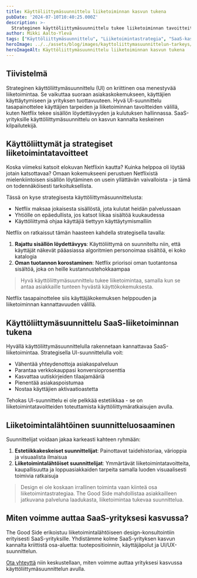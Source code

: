 ```yaml
---
title: Käyttöliittymäsuunnittelu liiketoiminnan kasvun tukena
pubDate: '2024-07-10T10:40:25.000Z'
description: >-
  Strateginen käyttöliittymäsuunnittelu tukee liiketoiminnan tavoitteita ja parantaa asiakaskokemusta. Netflixin UI on erinomainen esimerkki siitä, miten suunnittelu voi ohjata käyttäjäkäyttäytymistä liiketoiminnallisten tavoitteiden mukaisesti.
author: Mikki Aalto-Ylevä
tags: ["Käyttöliittymäsuunnittelu", "Liiketoimintastrategia", "SaaS-kasvu"]
heroImage: ../../assets/blog/images/kayttoliittymasuunnittelun-tarkeys/featured.webp
heroImageAlt: Käyttöliittymäsuunnittelu liiketoiminnan kasvun tukena
---
```


## Tiivistelmä

Strateginen käyttöliittymäsuunnittelu (UI) on kriittinen osa menestyvää liiketoimintaa. Se vaikuttaa suoraan asiakaskokemukseen, käyttäjien käyttäytymiseen ja yrityksen tuottavuuteen. Hyvä UI-suunnittelu tasapainottelee käyttäjien tarpeiden ja liiketoiminnan tavoitteiden välillä, kuten Netflix tekee sisällön löydettävyyden ja kulutuksen hallinnassa. SaaS-yrityksille käyttöliittymäsuunnittelu on kasvun kannalta keskeinen kilpailutekijä.

## Käyttöliittymät ja strategiset liiketoimintatavoitteet

Koska viimeksi katsoit elokuvan Netflixin kautta? Kuinka helppoa oli löytää jotain katsottavaa? Omaan kokemukseeni perustuen Netflixistä mielenkiintoisen sisällön löytäminen on usein yllättävän vaivalloista - ja tämä on todennäköisesti tarkoituksellista.

Tässä on kyse strategisesta käyttöliittymäsuunnittelusta:

* Netflix maksaa jokaisesta sisällöstä, jota kulutat heidän palvelussaan
* Yhtiölle on epäedullista, jos katsot liikaa sisältöä kuukaudessa
* Käyttöliittymä ohjaa käyttäjiä tiettyyn käyttäytymismalliin

Netflix on ratkaissut tämän haasteen kahdella strategisella tavalla:

1. **Rajattu sisällön löydettävyys**: Käyttöliittymä on suunniteltu niin, että käyttäjät näkevät pääasiassa algoritmien personoimaa sisältöä, ei koko katalogia
2. **Oman tuotannon korostaminen**: Netflix priorisoi oman tuotantonsa sisältöä, joka on heille kustannustehokkaampaa

> Hyvä käyttöliittymäsuunnittelu tukee liiketoimintaa, samalla kun se antaa asiakkaille tunteen hyvästä käyttökokemuksesta.

Netflix tasapainottelee siis käyttäjäkokemuksen helppouden ja liiketoiminnan kannattavuuden välillä.

## Käyttöliittymäsuunnittelu SaaS-liiketoiminnan tukena

Hyvällä käyttöliittymäsuunnittelulla rakennetaan kannattavaa SaaS-liiketoimintaa. Strategisella UI-suunnittelulla voit:

* Vähentää yhteydenottoja asiakaspalveluun
* Parantaa verkkokauppasi konversioprosenttia
* Kasvattaa uutiskirjeiden tilaajamääriä
* Pienentää asiakaspoistumaa
* Nostaa käyttäjien aktivaatioastetta

Tehokas UI-suunnittelu ei ole pelkkää estetiikkaa - se on liiketoimintatavoitteiden toteuttamista käyttöliittymäratkaisujen avulla.

## Liiketoimintalähtöinen suunnitteluosaaminen

Suunnittelijat voidaan jakaa karkeasti kahteen ryhmään:

1. **Estetiikkakeskeiset suunnittelijat**: Painottavat taidehistoriaa, värioppia ja visuaalista ilmaisua
2. **Liiketoimintalähtöiset suunnittelijat**: Ymmärtävät liiketoimintatavoitteita, kaupallisuutta ja loppuasiakkaiden tarpeita samalla luoden visuaalisesti toimivia ratkaisuja

> Design ei ole koskaan irrallinen toiminta vaan kiinteä osa liiketoimintastrategiaa. The Good Side mahdollistaa asiakkailleen jatkuvana palveluna laadukasta, liiketoimintaa tukevaa suunnittelua.

## Miten voimme auttaa SaaS-yrityksesi kasvussa?

The Good Side erikoistuu liiketoimintalähtöiseen design-konsultointiin erityisesti SaaS-yrityksille. Yhdistämme kolme SaaS-yrityksen kasvun kannalta kriittistä osa-aluetta: tuotepositioinnin, käyttäjäpolut ja UI/UX-suunnittelun.

[Ota yhteyttä](/fi/contact) niin keskustellaan, miten voimme auttaa yrityksesi kasvussa käyttöliittymäsuunnittelun avulla.